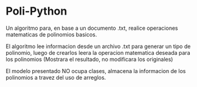 # Poli-Python
Un algoritmo para, en base a un documento .txt, realice operaciones matematicas de polinomios basicos.

El algoritmo lee informacion desde un archivo .txt para generar un tipo de polinomio, luego de crearlos leera
la operacion matematica deseada para los polinomios (Mostrara el resultado, no modificara los originales)

El modelo presentado NO ocupa clases, almacena la informacion de los polinomios a travez del uso de arreglos.
